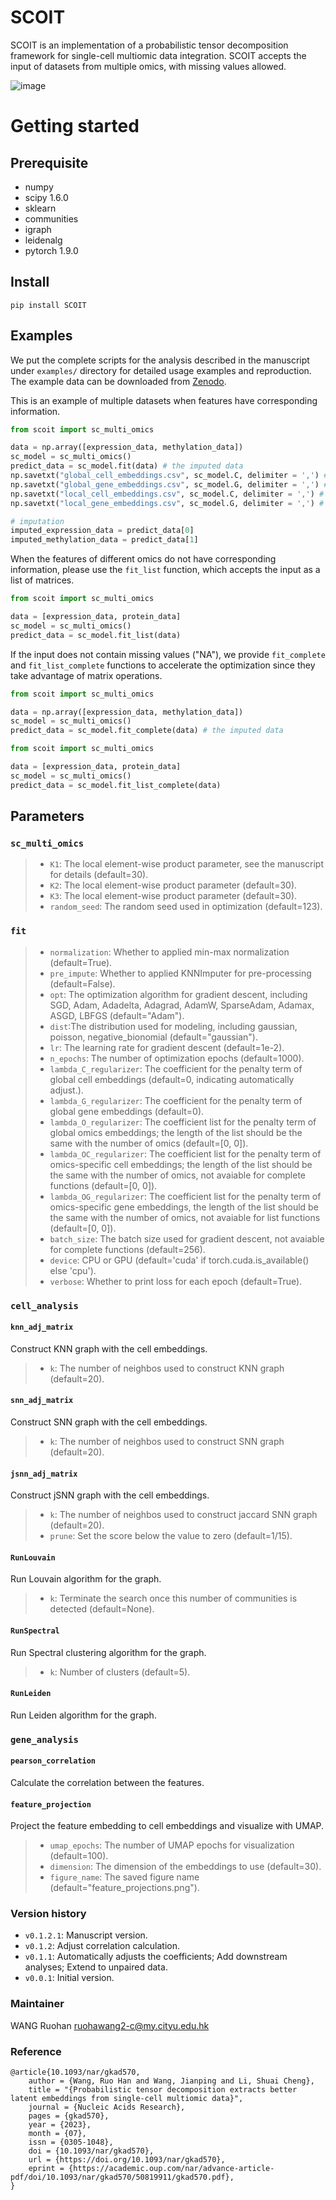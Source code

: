 # SCOIT
SCOIT is an implementation of a probabilistic tensor decomposition framework for single-cell multiomic data integration. SCOIT accepts the input of datasets from multiple omics, with missing values allowed.

![image](https://github.com/deepomicslab/SCOIT/blob/main/framework.png)

# Getting started

## Prerequisite
+ numpy
+ scipy 1.6.0
+ sklearn
+ communities
+ igraph
+ leidenalg
+ pytorch 1.9.0

## Install
```
pip install SCOIT
```

## Examples
We put the complete scripts for the analysis described in the manuscript under ```examples/``` directory for detailed usage examples and reproduction. The example data can be downloaded from [Zenodo](https://zenodo.org/records/7886413).

This is an example of multiple datasets when features have corresponding information.

```Python
from scoit import sc_multi_omics

data = np.array([expression_data, methylation_data])
sc_model = sc_multi_omics()
predict_data = sc_model.fit(data) # the imputed data
np.savetxt("global_cell_embeddings.csv", sc_model.C, delimiter = ',') # global cell embeddings
np.savetxt("global_gene_embeddings.csv", sc_model.G, delimiter = ',') # global gene embeddings
np.savetxt("local_cell_embeddings.csv", sc_model.C, delimiter = ',') # omics-specific cell embeddings
np.savetxt("local_gene_embeddings.csv", sc_model.G, delimiter = ',') # omics-specific gene embeddings

# imputation
imputed_expression_data = predict_data[0]
imputed_methylation_data = predict_data[1]

```
When the features of different omics do not have corresponding information, please use the ```fit_list``` function, which accepts the input as a list of matrices.
```Python
from scoit import sc_multi_omics

data = [expression_data, protein_data]
sc_model = sc_multi_omics()
predict_data = sc_model.fit_list(data)
```
If the input does not contain missing values ("NA"), we provide ```fit_complete``` and ```fit_list_complete``` functions to accelerate the optimization since they take advantage of matrix operations.
```Python
from scoit import sc_multi_omics

data = np.array([expression_data, methylation_data])
sc_model = sc_multi_omics()
predict_data = sc_model.fit_complete(data) # the imputed data
```
```Python
from scoit import sc_multi_omics

data = [expression_data, protein_data]
sc_model = sc_multi_omics()
predict_data = sc_model.fit_list_complete(data)
```

## Parameters
###  ```sc_multi_omics```
> + ```K1```: The local element-wise product parameter, see the manuscript for details (default=30).
> + ```K2```: The local element-wise product parameter (default=30).
> + ```K3```: The local element-wise product parameter (default=30).
> + ```random_seed```: The random seed used in optimization (default=123).

###  ```fit```
> + ```normalization```: Whether to applied min-max normalization (default=True).
> + ```pre_impute```: Whether to applied KNNImputer for pre-processing (default=False).
> + ```opt```: The optimization algorithm for gradient descent, including SGD, Adam, Adadelta, Adagrad, AdamW, SparseAdam, Adamax, ASGD, LBFGS (default="Adam").
> + ```dist```:The distribution used for modeling, including gaussian, poisson, negative_bionomial (default="gaussian").
> + ```lr```: The learning rate for gradient descent (default=1e-2).
> + ```n_epochs```: The number of optimization epochs (default=1000).
> + ```lambda_C_regularizer```: The coefficient for the penalty term of global cell embeddings (default=0, indicating automatically adjust.).
> + ```lambda_G_regularizer```: The coefficient for the penalty term of global gene embeddings (default=0).
> + ```lambda_O_regularizer```: The coefficient list for the penalty term of global omics embeddings; the length of the list should be the same with the number of omics (default=[0, 0]).
> + ```lambda_OC_regularizer```: The coefficient list for the penalty term of omics-specific cell embeddings; the length of the list should be the same with the number of omics, not avaiable for complete functions (default=[0, 0]).
> + ```lambda_OG_regularizer```: The coefficient list for the penalty term of omics-specific gene embeddings, the length of the list should be the same with the number of omics, not avaiable for list functions (default=[0, 0]).
> + ```batch_size```: The batch size used for gradient descent, not avaiable for complete functions (default=256).
> + ```device```: CPU or GPU (default='cuda' if torch.cuda.is_available() else 'cpu').
> + ```verbose```: Whether to print loss for each epoch (default=True).

###  ```cell_analysis```
#### ```knn_adj_matrix```
Construct KNN graph with the cell embeddings.
> + ```k```: The number of neighbos used to construct KNN graph (default=20).
#### ```snn_adj_matrix```
Construct SNN graph with the cell embeddings.
> + ```k```: The number of neighbos used to construct SNN graph (default=20).
#### ```jsnn_adj_matrix```
Construct jSNN graph with the cell embeddings.
> + ```k```: The number of neighbos used to construct jaccard SNN graph (default=20).
> + ```prune```: Set the score below the value to zero (default=1/15).
#### ```RunLouvain```
Run Louvain algorithm for the graph.
> + ```k```: Terminate the search once this number of communities is detected (default=None).
#### ```RunSpectral```
Run Spectral clustering algorithm for the graph.
> + ```k```: Number of clusters (default=5).
#### ```RunLeiden```
Run Leiden algorithm for the graph.

###  ```gene_analysis```
#### ```pearson_correlation```
Calculate the correlation between the features.
#### ```feature_projection```
Project the feature embedding to cell embeddings and visualize with UMAP.
> + ```umap_epochs```: The number of UMAP epochs for visualization (default=100).
> + ```dimension```: The dimension of the embeddings to use (default=30).
> + ```figure_name```: The saved figure name (default="feature_projections.png").


### Version history
+ `v0.1.2.1`: Manuscript version.
+ `v0.1.2`: Adjust correlation calculation.
+ `v0.1.1`: Automatically adjusts the coefficients; Add downstream analyses; Extend to unpaired data.
+ `v0.0.1`: Initial version.

### Maintainer
WANG Ruohan ruohawang2-c@my.cityu.edu.hk

### Reference
```
@article{10.1093/nar/gkad570,
    author = {Wang, Ruo Han and Wang, Jianping and Li, Shuai Cheng},
    title = "{Probabilistic tensor decomposition extracts better latent embeddings from single-cell multiomic data}",
    journal = {Nucleic Acids Research},
    pages = {gkad570},
    year = {2023},
    month = {07},
    issn = {0305-1048},
    doi = {10.1093/nar/gkad570},
    url = {https://doi.org/10.1093/nar/gkad570},
    eprint = {https://academic.oup.com/nar/advance-article-pdf/doi/10.1093/nar/gkad570/50819911/gkad570.pdf},
}
```
